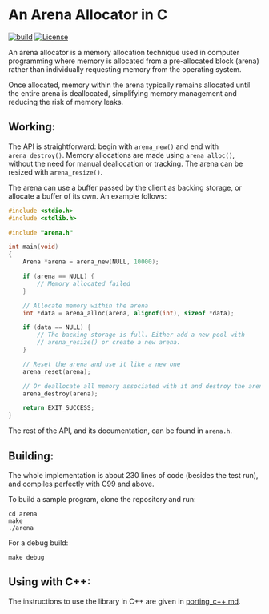 # An Arena Allocator in C

[![build](https://github.com/Melkor-1/arena/actions/workflows/ci.yml/badge.svg)](https://github.com/Melkor-1/arena/actions/workflows/ci.yml?event=push)
[![License](https://img.shields.io/badge/license-MIT-blue.svg)](https://https://github.com/Melkor-1/arena/edit/main/LICENSE)

An arena allocator is a memory allocation technique used in computer programming where memory is allocated from 
a pre-allocated block (arena) rather than individually requesting memory from the operating system. 

Once allocated, memory within the arena typically remains allocated until the entire arena is deallocated,
simplifying memory management and reducing the risk of memory leaks.

## Working:

The API is straightforward: begin with `arena_new()` and end with `arena_destroy()`. Memory allocations are 
made using `arena_alloc()`, without the need for manual deallocation or tracking. The arena can be resized
with `arena_resize()`.

The arena can use a buffer passed by the client as backing storage, or allocate a
buffer of its own. An example follows:

```c
#include <stdio.h>
#include <stdlib.h>

#include "arena.h"

int main(void) 
{
    Arena *arena = arena_new(NULL, 10000);

    if (arena == NULL) {
        // Memory allocated failed
    }

    // Allocate memory within the arena
    int *data = arena_alloc(arena, alignof(int), sizeof *data);

    if (data == NULL) {
        // The backing storage is full. Either add a new pool with
        // arena_resize() or create a new arena.
    }

    // Reset the arena and use it like a new one
    arena_reset(arena);

    // Or deallocate all memory associated with it and destroy the arena
    arena_destroy(arena);

    return EXIT_SUCCESS;
}
```

The rest of the API, and its documentation, can be found in `arena.h`.

## Building:

The whole implementation is about 230 lines of code (besides the test run), and
compiles perfectly with C99 and above.

To build a sample program, clone the repository and run:

```shell
cd arena
make 
./arena
```

For a debug build:

```shell
make debug
```

## Using with C++:

The instructions to use the library in C++ are given in
[porting_c++.md](porting_c++.md).

